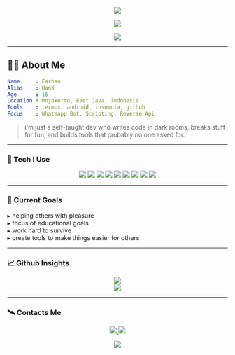 <p align="center">
  <img src="https://cardivo.vercel.app/api?name=HanX%20-%20ID&description=suka%20+%20ngoding%20+%20sambil%20+%20nonton%20+%20anime&image=https://files.catbox.moe/388faa.jpg&backgroundColor=%23ffffff&textColor=%23ffffff&github=HanX-ID&pattern=topography&colorPattern=%23e0e0e0" />
</p>

<p align="center">
  <img src="https://readme-typing-svg.demolab.com?font=Fira+Code&pause=1000&color=00F7FF&center=true&vCenter=true&width=500&lines=Hello%2C+I'm+Farhan;Young+programmer+from+Indonesia;Welcome+to+my+GitHub+profile" />
</p>

<p align="center">
  <img src="https://komarev.com/ghpvc/?username=HanX-ID&label=visitors&color=00ff99&style=flat-square" />
</p>

---

## 🧑‍💻 About Me

```yaml
Name     : Farhan
Alias    : HanX
Age      : 16
Location : Mojokerto, East Java, Indonesia
Tools    : termux, android, insomnia, github
Focus    : Whatsapp Bot, Scripting, Reverse Api
```
> i'm just a self-taught dev who writes code in dark rooms,
breaks stuff for fun, and builds tools that probably no one asked for.



---

### 🔧 Tech I Use

<div align="center">
  <img src="https://img.shields.io/badge/node.js-111111?style=for-the-badge&logo=node.js&logoColor=green" />
  <img src="https://img.shields.io/badge/javascript-111111?style=for-the-badge&logo=javascript&logoColor=yellow" />
  <img src="https://img.shields.io/badge/python-111111?style=for-the-badge&logo=python&logoColor=white" />
  <img src="https://img.shields.io/badge/html/css-111111?style=for-the-badge&logo=html5&logoColor=orange" />
  <img src="https://img.shields.io/badge/bash-111111?style=for-the-badge&logo=gnu-bash&logoColor=white" />
  <img src="https://img.shields.io/badge/github%20actions-111111?style=for-the-badge&logo=githubactions&logoColor=blue" />
  <img src="https://img.shields.io/badge/termux-111111?style=for-the-badge&logo=terminal&logoColor=white" />
  <img src="https://img.shields.io/badge/marathon%20anime-111111?style=for-the-badge&logo=insomnia&logoColor=blueviolet" />
  <img src="https://img.shields.io/badge/vercel-111111?style=for-the-badge&logo=vercel&logoColor=white" />
</div>

---

### 🧠 Current Goals 
  
▸ helping others with pleasure  
▸ focus of educational goals   
▸ work hard to survive  
▸ create tools to make things easier for others  


---

### 📈 Github Insights

<p align="center">
  <img src="https://github-readme-stats.vercel.app/api?username=HanX-ID&show_icons=true&hide_title=true&theme=github_dark" />
  <br />
  <img src="https://github-readme-stats.vercel.app/api/top-langs/?username=HanX-ID&layout=compact&theme=github_dark" />
</p>

---

### 🛰️ Contacts Me

<div align="center">
  <a href="https://t.me/HanX_6666">
    <img src="https://img.shields.io/badge/telegram-2CA5E0?style=for-the-badge&logo=telegram&logoColor=white" />
  </a>
  <a href="https://wa.me/6285123894103">
    <img src="https://img.shields.io/badge/whatsapp-25D366?style=for-the-badge&logo=whatsapp&logoColor=white" />
  </a>
</div>


<p align="center">
  <img src="https://capsule-render.vercel.app/api?type=waving&color=gradient&height=120&section=footer" />
</p>

